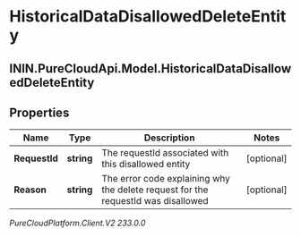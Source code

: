 # HistoricalDataDisallowedDeleteEntity

## ININ.PureCloudApi.Model.HistoricalDataDisallowedDeleteEntity

## Properties

|Name | Type | Description | Notes|
|------------ | ------------- | ------------- | -------------|
| **RequestId** | **string** | The requestId associated with this disallowed entity | [optional] |
| **Reason** | **string** | The error code explaining why the delete request for the requestId was disallowed | [optional] |



_PureCloudPlatform.Client.V2 233.0.0_

